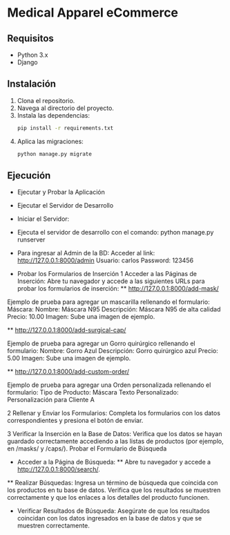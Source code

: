 # Medical Apparel eCommerce

## Requisitos

- Python 3.x
- Django

## Instalación

1. Clona el repositorio.
2. Navega al directorio del proyecto.
3. Instala las dependencias:
    ```bash
    pip install -r requirements.txt
    ```
4. Aplica las migraciones:
    ```bash
    python manage.py migrate
    ```

## Ejecución

- Ejecutar y Probar la Aplicación

- Ejecutar el Servidor de Desarrollo

- Iniciar el Servidor:

- Ejecuta el servidor de desarrollo con el comando:
python manage.py runserver


- Para ingresar al Admin de la BD:
Acceder al link: http://127.0.0.1:8000/admin
Usuario: carlos
Password: 123456

- Probar los Formularios de Inserción
1 Acceder a las Páginas de Inserción:
Abre tu navegador y accede a las siguientes URLs para probar los formularios de inserción:
** http://127.0.0.1:8000/add-mask/

Ejemplo de prueba para agregar un mascarilla rellenando el formulario:
Máscara:
Nombre: Máscara N95
Descripción: Máscara N95 de alta calidad
Precio: 10.00
Imagen: Sube una imagen de ejemplo.

** http://127.0.0.1:8000/add-surgical-cap/

Ejemplo de prueba para agregar un Gorro quirúrgico rellenando el formulario:
Nombre: Gorro Azul
Descripción: Gorro quirúrgico azul
Precio: 5.00
Imagen: Sube una imagen de ejemplo.


** http://127.0.0.1:8000/add-custom-order/

Ejemplo de prueba para agregar una Orden personalizada rellenando el formulario:
Tipo de Producto: Máscara
Texto Personalizado: Personalización para Cliente A


2 Rellenar y Enviar los Formularios:
Completa los formularios con los datos correspondientes y presiona el botón de enviar.

3 Verificar la Inserción en la Base de Datos:
Verifica que los datos se hayan guardado correctamente accediendo a las listas de productos (por ejemplo, en /masks/ y /caps/).
Probar el Formulario de Búsqueda

- Acceder a la Página de Búsqueda:
** Abre tu navegador y accede a http://127.0.0.1:8000/search/.

** Realizar Búsquedas:
Ingresa un término de búsqueda que coincida con los productos en tu base de datos.
Verifica que los resultados se muestren correctamente y que los enlaces a los detalles del producto funcionen.

- Verificar Resultados de Búsqueda:
Asegúrate de que los resultados coincidan con los datos ingresados en la base de datos y que se muestren correctamente.